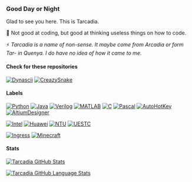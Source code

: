### Good Day or Night

Glad to see you here. This is Tarcadia.

🎨 Not good at coding, but good at thinking useless things on how to code.

⚡ _Tarcadia is a name of non-sense. It maybe come from *Arcadia* or form *Tar-* in Quenya. I do have no idea of how it came to me._

#### Check for these repositories
[![Dynascii](https://img.shields.io/badge/-Dynascii-333377?style=flat-square&logo=windowsterminal&logoColor=7777ff)](https://github.com/Tarcadia/Dynascii)
[![CreazySnake](https://img.shields.io/badge/-CreazySnake-bbe0e3?style=flat-square&logo=lazarus&logoColor=0c0e5b)](https://github.com/Tarcadia/CrazySnake)

#### Labels
[![Python](https://img.shields.io/badge/-Python-2b5b84?style=flat-square&logo=python&logoColor=ffffff)]()
[![Java](https://img.shields.io/badge/-Java-f29111?style=flat-square&logo=openjdk&logoColor=3a75b0)]()
[![Verilog](https://img.shields.io/badge/-Verilog-e5e493?style=flat-square&logo=xilinx&logoColor=e00000)]()
[![MATLAB](https://img.shields.io/badge/-MATLAB-0076a8?style=flat-square&logo=octave&logoColor=c04c0b)]()
[![C](https://img.shields.io/badge/-C-e3000f?style=flat-square&logo=c&logoColor=ffffff)]()
[![Pascal](https://img.shields.io/badge/-Pascal-a324a1?style=flat-square&logo=lazarus&logoColor=0c0e5b)]()
[![AutoHotKey](https://img.shields.io/badge/-AutoHotKey-22bb4f?style=flat-square&logo=autohotkey&logoColor=ffffff)]()
[![AltiumDesigner](https://img.shields.io/badge/-AltiumDesigner-a5915f?style=flat-square&logo=altiumdesigner&logoColor=171717)]()

[![Intel](https://img.shields.io/badge/-Intel-0068b5?style=flat-square&logo=intel&logoColor=ffffff)]()
[![Huawei](https://img.shields.io/badge/-Huawei-c7000b?style=flat-square&logo=huawei&logoColor=ffffff)]()
[![NTU](https://img.shields.io/badge/-NTU-d71440?style=flat-square&logo=&logoColor=181c62)]()
[![UESTC](https://img.shields.io/badge/-UESTC-255c92?style=flat-square&logo=&logoColor=ffffff)]()

[![Ingress](https://img.shields.io/badge/-Ingress-3b1e5f?style=flat-square&logo=ingress&logoColor=ffffff)]()
[![Minecraft](https://img.shields.io/badge/-Minecraft-4e6b31?style=flat-square&logo=minecraft&logoColor=93847f)]()

#### Stats

[![Tarcadia GitHub Stats](https://github-readme-stats.vercel.app/api/?username=tarcadia&count_private=true&showicons=true&theme=cobalt&card_width=350)]()

[![Tarcadia GitHub Language Stats](https://github-readme-stats.vercel.app/api/top-langs/?username=tarcadia&langs_count=10&theme=cobalt&layout=compact&card_width=300)]()



<!--
**Tarcadia/Tarcadia** is a ✨ _special_ ✨ repository because its `README.md` (this file) appears on your GitHub profile.

Here are some ideas to get you started:

- 🔭 I’m currently working on ...
- 🌱 I’m currently learning ...
- 👯 I’m looking to collaborate on ...
- 🤔 I’m looking for help with ...
- 💬 Ask me about ...
- 📫 How to reach me: ...
- 😄 Pronouns: ...
- ⚡ Fun fact: ...
-->
